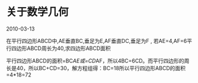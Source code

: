 # 关于数学几何
2010-03-13


在平行四边形ABCD中,AE垂直BC,垂足为E,AF垂直DC,垂足为F , 若AE=4,AF=6平行四边形ABCD周长为40,求四边形ABCD面积


平行四边形ABCD的面积=BC*AE或=CD*AF，所以4BC=6CD。而平行四边形的周长是40，所以BC+CD=30，解方程组得：BC=18所以平行四边形ABCD的面积=4*18=72
